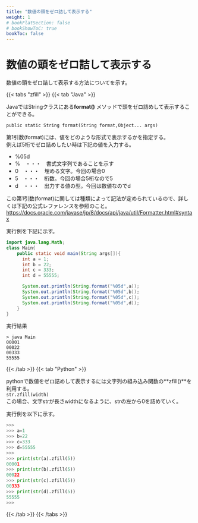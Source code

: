 ```yaml
---
title: "数値の頭をゼロ詰して表示する"
weight: 1
# bookFlatSection: false
# bookShowToC: true
bookToc: false
---
```


# 数値の頭をゼロ詰して表示する

数値の頭をゼロ詰して表示する方法についてを示す。

{{< tabs "zfill" >}}
{{< tab "Java" >}}

JavaではStringクラスにある**format()** メソッドで頭をゼロ詰めして表示することができる。  

`public static String format(String format,Object... args)`

第1引数(format)には、値をどのような形式で表示するかを指定する。  
例えば5桁でゼロ詰めしたい時は下記の値を入力する。

- %05d
 - %　・・・　書式文字列であることを示す
 - 0　・・・　埋める文字。今回の場合0
 - 5　・・・　桁数。今回の場合5桁なので5
 - d　・・・　出力する値の型。今回は数値なのでd
  
この第1引数(format)に関しては種類によって記法が定められているので、詳しくは下記の公式レファレンスを参照のこと。  
https://docs.oracle.com/javase/jp/8/docs/api/java/util/Formatter.html#syntax  


実行例を下記に示す。  

```java
import java.lang.Math;
class Main{
    public static void main(String args[]){
      int a = 1;
      int b = 22;
      int c = 333;
      int d = 55555;

      System.out.println(String.format("%05d",a));
      System.out.println(String.format("%05d",b));
      System.out.println(String.format("%05d",c));
      System.out.println(String.format("%05d",d));
    }
}
```

実行結果

```
> java Main
00001
00022
00333
55555
```

{{< /tab >}}
{{< tab "Python" >}}

pythonで数値をゼロ詰めして表示するには文字列の組み込み関数の**zfill()**を利用する。  
`str.zfill(width)`  
この場合、文字strが長さwidthになるように、strの左から0を詰めていく。

実行例を以下に示す。

```python
>>> 
>>> a=1
>>> b=22
>>> c=333
>>> d=55555
>>> 
>>> print(str(a).zfill(5))
00001
>>> print(str(b).zfill(5)) 
00022
>>> print(str(c).zfill(5)) 
00333
>>> print(str(d).zfill(5)) 
55555
>>>
```

{{< /tab >}}
{{< /tabs >}}

